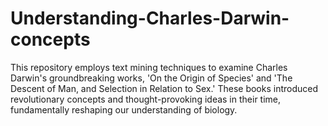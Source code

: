 # Understanding-Charles-Darwin-concepts
This repository employs text mining techniques to examine Charles Darwin's groundbreaking works, 'On the Origin of Species' and 'The Descent of Man, and Selection in Relation to Sex.' These books introduced revolutionary concepts and thought-provoking ideas in their time, fundamentally reshaping our understanding of biology.
